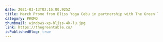 ```yaml
---
date: 2021-03-13T02:16:00.925Z
title: March Promo from Bliss Yoga Cebu in partnership with The Green Table.
category: PROMO
thumbnail: windows-xp-bliss-4k-lu.jpg
link: https://thegreentable.co/
isPublishedBlog: true
---
```

